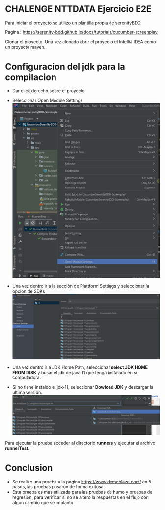 # CHALENGE NTTDATA Ejercicio E2E
Para iniciar el proyecto se utilizo un plantilla propia de serenityBDD.

Pagina : https://serenity-bdd.github.io/docs/tutorials/cucumber-screenplay

Clonar el proyecto.
Una vez clonado abrir el proyecto el IntelliJ IDEA como un proyecto maven.

# Configuracion del jdk para la compilacion

* Dar click derecho sobre el proyecto
* Seleccionar Open Module Settings
![Paso 1](src/test/resources/images/Imagen1.png)

* Una vez dentro ir a la secciòn de Plattform Settings y seleccionar la opcion de SDKs
![Paso 2](src/test/resources/images/Imagen2.png)

* Una vez dentro ir a JDK Home Path, seleccionar **select JDK HOME FROM DISK** y busar el jdk  de java 11 que tenga instalado en su computadora.
* Si no tiene instaldo el jdk-11, seleccionar **Dowload JDK** y descargar la ultima version.
  ![Paso 2](src/test/resources/images/Imagen3.png)


Para ejecutar la prueba acceder al directorio **runners** y ejecutar el archivo **runnerTest**.


# Conclusion

* Se realizo una prueba a la pagina https://www.demoblaze.com/ en 5 pasos, las pruebas pasaron de forma exitosa.
* Esta prueba es mas utilizada para las pruebas de humo y pruebas de regresión, para verificar si no se altero la respuestas en el flujo 
con algun cambio que se implanto.
